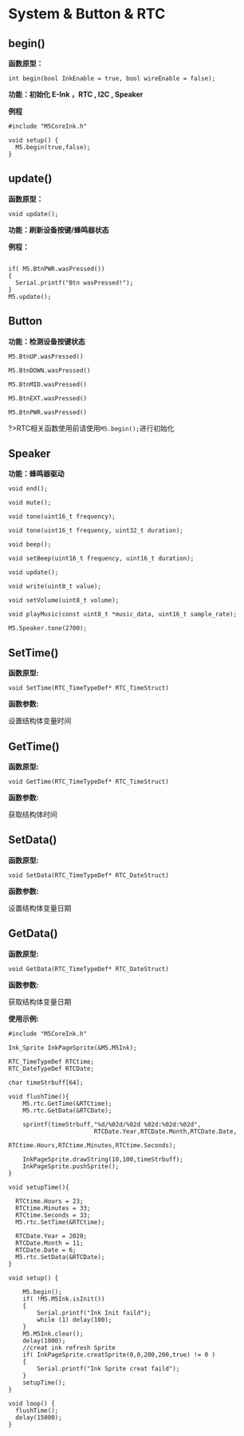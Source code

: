 # System & Button & RTC

## begin()

**函数原型：**

`int begin(bool InkEnable = true, bool wireEnable = false);`

**功能：初始化 E-Ink ，RTC , I2C , Speaker**


**例程**

```arduino
#include "M5CoreInk.h"

void setup() {
  M5.begin(true,false);
}
```

## update()

**函数原型：**

`void update();`

**功能：刷新设备按键/蜂鸣器状态**

**例程：**
```arduino

if( M5.BtnPWR.wasPressed())
{
  Serial.printf("Btn wasPressed!");
}
M5.update();

```

## Button

**功能：检测设备按键状态**

`M5.BtnUP.wasPressed()`

`M5.BtnDOWN.wasPressed()`

`M5.BtnMID.wasPressed()`

`M5.BtnEXT.wasPressed()`

`M5.BtnPWR.wasPressed()`

?>RTC相关函数使用前请使用`M5.begin();`进行初始化

## Speaker

**功能：蜂鸣器驱动**

`void end();`

`void mute();`

`void tone(uint16_t frequency);`

`void tone(uint16_t frequency, uint32_t duration);`

`void beep();`

`void setBeep(uint16_t frequency, uint16_t duration);`

`void update();`

`void write(uint8_t value);`

`void setVolume(uint8_t volume);`

`void playMusic(const uint8_t *music_data, uint16_t sample_rate);`


```
M5.Speaker.tone(2700);
```

## SetTime()

**函数原型:**

`void SetTime(RTC_TimeTypeDef* RTC_TimeStruct)`

**函数参数:**

设置结构体变量时间


## GetTime()

**函数原型:**

`void GetTime(RTC_TimeTypeDef* RTC_TimeStruct)`

**函数参数:**

获取结构体时间


## SetData()

**函数原型:**

`void SetData(RTC_TimeTypeDef* RTC_DateStruct)`

**函数参数:**

设置结构体变量日期


## GetData()

**函数原型:**

`void GetData(RTC_TimeTypeDef* RTC_DateStruct)`

**函数参数:**

获取结构体变量日期

**使用示例:**

```
#include "M5CoreInk.h"

Ink_Sprite InkPageSprite(&M5.M5Ink);

RTC_TimeTypeDef RTCtime;
RTC_DateTypeDef RTCDate;

char timeStrbuff[64];

void flushTime(){
    M5.rtc.GetTime(&RTCtime);
    M5.rtc.GetData(&RTCDate);
    
    sprintf(timeStrbuff,"%d/%02d/%02d %02d:%02d:%02d",
                        RTCDate.Year,RTCDate.Month,RTCDate.Date,
                        RTCtime.Hours,RTCtime.Minutes,RTCtime.Seconds);
                                         
    InkPageSprite.drawString(10,100,timeStrbuff);
    InkPageSprite.pushSprite();
}

void setupTime(){
  
  RTCtime.Hours = 23;
  RTCtime.Minutes = 33;
  RTCtime.Seconds = 33;
  M5.rtc.SetTime(&RTCtime);
  
  RTCDate.Year = 2020;
  RTCDate.Month = 11;
  RTCDate.Date = 6;
  M5.rtc.SetData(&RTCDate);
}

void setup() {

    M5.begin();
    if( !M5.M5Ink.isInit())
    {
        Serial.printf("Ink Init faild");
        while (1) delay(100);   
    }
    M5.M5Ink.clear();
    delay(1000);
    //creat ink refresh Sprite
    if( InkPageSprite.creatSprite(0,0,200,200,true) != 0 )
    {
        Serial.printf("Ink Sprite creat faild");
    }
    setupTime();
}

void loop() {
  flushTime();
  delay(15000);
}
```

